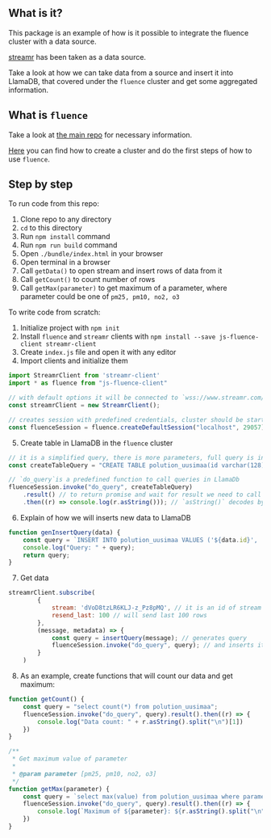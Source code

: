 ## What is it?

This package is an example of how is it possible to integrate the fluence cluster with a data source.

[streamr](https://www.streamr.com/) has been taken as a data source.

Take a look at how we can take data from a source and insert it into LlamaDB, that covered under the `fluence` cluster and get some aggregated information.

## What is `fluence`

Take a look at [the main repo](https://github.com/fluencelabs/fluence) for necessary information.

[Here](https://github.com/fluencelabs/workshop-2018-oct) you can find how to create a cluster and do the first steps of how to use `fluence`.  

## Step by step

To run code from this repo:
1. Clone repo to any directory
2. `cd` to this directory
3. Run `npm install` command
4. Run `npm run build` command
5. Open `./bundle/index.html` in your browser
6. Open terminal in a browser
7. Call `getData()` to open stream and insert rows of data from it
8. Call `getCount()` to count number of rows
9. Call `getMax(parameter)` to get maximum of a parameter, where parameter could be one of `pm25, pm10, no2, o3`

To write code from scratch: 

1. Initialize project with `npm init`
2. Install `fluence` and `streamr` clients with `npm install --save js-fluence-client streamr-client`
3. Create `index.js` file and open it with any editor
4. Import clients and initialize them
```javascript
import StreamrClient from 'streamr-client'
import * as fluence from "js-fluence-client"

// with default options it will be connected to `wss://www.streamr.com/api/v1/ws`
const streamrClient = new StreamrClient();

// creates session with predefined credentials, cluster should be started already
const fluenceSession = fluence.createDefaultSession("localhost", 29057);
```
5. Create table in LlamaDB in the `fluence` cluster
```javascript
// it is a simplified query, there is more parameters, full query is in the repo
const createTableQuery = "CREATE TABLE polution_uusimaa(id varchar(128), location varchar(128), parameter varchar(128), value double, unit varchar(128))";

// `do_query`is a predefined function to call queries in LlamaDb
fluenceSession.invoke("do_query", createTableQuery)
    .result() // to return promise and wait for result we need to call `result()` function
    .then((r) => console.log(r.asString())); // `asString()` decodes bytes format to string
```
6. Explain of how we will inserts new data to LlamaDB
```javascript
function genInsertQuery(data) {
    const query = `INSERT INTO polution_uusimaa VALUES ('${data.id}', '${data.location}', '${data.parameter}', ${data.value}, '${JSON.stringify(data.unit)}')`;
    console.log("Query: " + query);
    return query;
}
```
7. Get data
```javascript
streamrClient.subscribe(
        {
            stream: 'dVoD8tzLR6KLJ-z_Pz8pMQ', // it is an id of stream of pollution data in Uusimaa, Finland
            resend_last: 100 // will send last 100 rows
        },
        (message, metadata) => {
            const query = insertQuery(message); // generates query
            fluenceSession.invoke("do_query", query); // and inserts it in into LlamaDB
        }
    )
```
8. As an example, create functions that will count our data and get maximum:
```javascript
function getCount() {
    const query = "select count(*) from polution_uusimaa";
    fluenceSession.invoke("do_query", query).result().then((r) => {
        console.log("Data count: " + r.asString().split("\n")[1])
    })
}

/**
 * Get maximum value of parameter
 *
 * @param parameter [pm25, pm10, no2, o3]
 */
function getMax(parameter) {
    const query = `select max(value) from polution_uusimaa where parameter = '${parameter}'`;
    fluenceSession.invoke("do_query", query).result().then((r) => {
        console.log(`Maximum of ${parameter}: ${r.asString().split("\n")[1]}`);
    })
}
```
